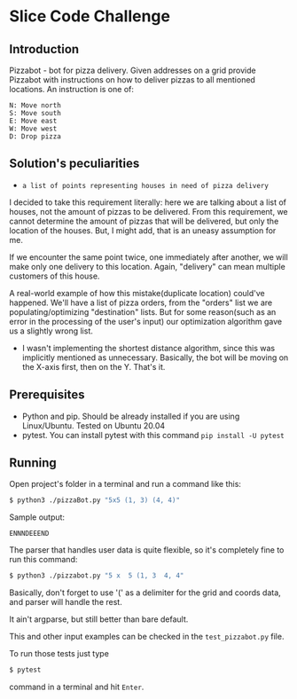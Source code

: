 # Slice Code Challenge

## Introduction

Pizzabot - bot for pizza delivery. Given addresses on a grid provide Pizzabot with instructions on how to 
deliver pizzas to all mentioned locations. An instruction is one of:
```
N: Move north
S: Move south
E: Move east
W: Move west
D: Drop pizza
```

## Solution's peculiarities

* ```a list of points representing houses in need of pizza delivery```

I decided to take this requirement literally: here we are talking about a list of houses, not the amount of pizzas
to be delivered. From this requirement, we cannot determine the amount of pizzas that will be delivered, but only 
the location of the houses. But, I might add, that is an uneasy assumption for me.

If we encounter the same point twice, one immediately after another, we will make only one delivery to this 
location. Again, "delivery" can mean multiple customers of this house. 

A real-world example of how this mistake(duplicate location) could've happened. We'll have a list of pizza orders, 
from the "orders" list we are populating/optimizing "destination" lists. But for some 
reason(such as an error in the processing of the user's input) our optimization algorithm gave us a slightly wrong list.


* I wasn't implementing the shortest distance algorithm, since this was implicitly mentioned as unnecessary. 
Basically, the bot will be moving on the X-axis first, then on the Y. That's it. 



## Prerequisites

* Python and pip. Should be already installed if you are using Linux/Ubuntu. Tested on Ubuntu 20.04
* pytest. You can install pytest with this command ```pip install -U pytest```

## Running
Open project's folder in a terminal and run a command like this:

```sh
$ python3 ./pizzaBot.py "5x5 (1, 3) (4, 4)" 
```

Sample output: 

```ENNNDEEEND```

The parser that handles user data is quite flexible, so it's completely fine to run this command:

```sh
$ python3 ./pizzabot.py "5 x  5 (1, 3  4, 4" 
```
Basically, don't forget to use '(' as a delimiter for the grid and coords data, and parser will handle the rest.

It ain't argparse, but still better than bare default. 

This and other input examples can be checked in the ```test_pizzabot.py``` file.

To run those tests just type 
```sh
$ pytest 
``` 
command in a terminal and hit ```Enter```. 
 